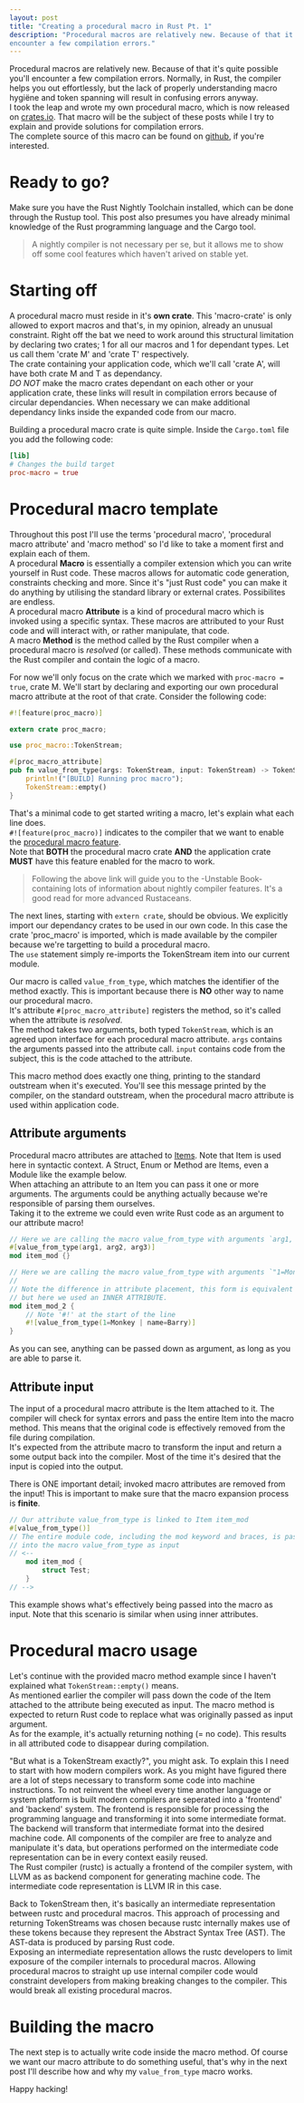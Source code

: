 ```yaml
---
layout: post
title: "Creating a procedural macro in Rust Pt. 1"
description: "Procedural macros are relatively new. Because of that it's quite possible you'll
encounter a few compilation errors."
---
```


Procedural macros are relatively new. Because of that it's quite possible you'll
encounter a few compilation errors. 
Normally, in Rust, the compiler helps you out effortlessly, but the lack of properly 
understanding macro hygiëne and token spanning will result in confusing errors anyway.  
I took the leap and wrote my own procedural macro, which is now released on
[crates.io](https://crates.io/crates/value_from_type_macros). That macro will be the subject of
these posts while I try to explain and provide solutions for compilation errors.  
The complete source of this macro can be found on 
[github](https://github.com/Bert-Proesmans/value-from-type-derive), if you're interested.

# Ready to go?

Make sure you have the Rust Nightly Toolchain installed, which can be done through the Rustup tool.
This post also presumes you have already minimal knowledge of the Rust programming language and the
Cargo tool.

> A nightly compiler is not necessary per se, but it allows me to show off some cool features which
> haven't arived on stable yet.

# Starting off

A procedural macro must reside in it's **own crate**. This 'macro-crate' is only allowed to export macros 
and that's, in my opinion, already an unusual constraint. Right off the bat we need to work around
this structural limitation by declaring two crates; 1 for all our macros and 1 for dependant types.
Let us call them 'crate M' and 'crate T' respectively.  
The crate containing your application code, which we'll call 'crate A', will have both crate M and T as dependancy.  
*DO NOT* make the macro crates dependant on each other or your application crate, these links will result
in compilation errors because of circular dependancies. When necessary we can make additional dependancy
links inside the expanded code from our macro.

Building a procedural macro crate is quite simple. Inside the `Cargo.toml` file you add the following code:

```toml
[lib]
# Changes the build target
proc-macro = true
```

# Procedural macro template

Throughout this post I'll use the terms 'procedural macro', 'procedural macro attribute' and 'macro method' so I'd like to take a moment first and explain each of them.  
A procedural **Macro** is essentially a compiler extension which you can write yourself in Rust code. These macros
allows for automatic code generation, constraints checking and more. Since it's "just Rust code" you can make
it do anything by utilising the standard library or external crates. Possibilites are endless.  
A procedural macro **Attribute** is a kind of procedural macro which is invoked using a specific syntax. These
macros are attributed to your Rust code and will interact with, or rather manipulate, that code.  
A macro **Method** is the method called by the Rust compiler when a procedural macro is *resolved* (or called).
These methods communicate with the Rust compiler and contain the logic of a macro.

For now we'll only focus on the crate which we marked with `proc-macro = true`, crate M. We'll start by declaring
and exporting our own procedural macro attribute at the root of that crate.
Consider the following code:

```rust
#![feature(proc_macro)]

extern crate proc_macro;

use proc_macro::TokenStream;

#[proc_macro_attribute]
pub fn value_from_type(args: TokenStream, input: TokenStream) -> TokenStream {
    println!("[BUILD] Running proc macro");
    TokenStream::empty()
}
```

That's a minimal code to get started writing a macro, let's explain what each line does.  
`#![feature(proc_macro)]` indicates to the compiler that we want to enable the 
[procedural macro feature](https://doc.rust-lang.org/unstable-book/language-features/proc-macro.html).  
Note that **BOTH** the procedural macro crate **AND** the application crate **MUST** have this feature 
enabled for the macro to work.

> Following the above link will guide you to the -Unstable Book- containing lots of information about nightly
> compiler features. It's a good read for more advanced Rustaceans.

The next lines, starting with `extern crate`, should be obvious. We explicitly import our dependancy crates
to be used in our own code. In this case the crate 'proc_macro' is imported, which is made available by the 
compiler because we're targetting to build a procedural macro.  
The `use` statement simply re-imports the TokenStream item into our current module.

Our macro is called `value_from_type`, which matches the identifier of the method exactly. This is important
because there is **NO** other way to name our procedural macro.  
It's attribute `#[proc_macro_attribute]` registers the method, so it's called when the attribute is *resolved*.  
The method takes two arguments, both typed `TokenStream`, which is an agreed upon interface for each procedural
macro attribute. `args` contains the arguments passed into the attribute call. `input` contains code from 
the subject, this is the code attached to the attribute.

This macro method does exactly one thing, printing to the standard outstream when it's executed. You'll see 
this message printed by the compiler, on the standard outstream, when the procedural macro attribute is 
used within application code.

## Attribute arguments 

Procedural macro attributes are attached to [Items](https://docs.rs/syn/0.12/syn/enum.Item.html). Note that Item is 
used here in syntactic context. A Struct, Enum or Method are Items, even a Module like the example below.  
When attaching an attribute to an Item you can pass it one or more arguments. The arguments could be anything
actually because we're responsible of parsing them ourselves.  
Taking it to the extreme we could even write Rust code as an argument to our attribute macro!

```rust
// Here we are calling the macro value_from_type with arguments `arg1, arg2, arg3`
#[value_from_type(arg1, arg2, arg3)]
mod item_mod {}

// Here we are calling the macro value_from_type with arguments `"1=Monkey | name=Barry"`
// 
// Note the difference in attribute placement, this form is equivalent to the previous example
// but here we used an INNER ATTRIBUTE.
mod item_mod_2 {
	// Note '#!' at the start of the line
    #![value_from_type(1=Monkey | name=Barry)]
}
```

As you can see, anything can be passed down as argument, as long as you are able to
parse it.

## Attribute input

The input of a procedural macro attribute is the Item attached to it. The compiler will check for syntax errors and 
pass the entire Item into the macro method. This means that the original code is effectively removed from the
file during compilation.  
It's expected from the attribute macro to transform the input and return a some output back into the compiler. 
Most of the time it's desired that the input is copied into the output.

There is ONE important detail; invoked macro attributes are removed from the input! This is important to make sure that
the macro expansion process is **finite**.

```rust
// Our attribute value_from_type is linked to Item item_mod
#[value_from_type()]
// The entire module code, including the mod keyword and braces, is passed 
// into the macro value_from_type as input
// <--
    mod item_mod {
        struct Test;
    }
// -->
```

This example shows what's effectively being passed into the macro as input. Note that this scenario is similar when using
inner attributes.

# Procedural macro usage

Let's continue with the provided macro method example since I haven't explained what `TokenStream::empty()` means.  
As mentioned earlier the compiler will pass down the code of the Item attached to the attribute being executed as input.
The macro method is expected to return Rust code to replace what was originally passed as input argument.  
As for the example, it's actually returning nothing (= no code). This results in all attributed code to disappear during compilation.

"But what is a TokenStream exactly?", you might ask. To explain this I need to start with
how modern compilers work. As you might have figured there are a lot of steps necessary
to transform some code into machine instructions. To not reinvent the wheel every time
another language or system platform is built modern compilers are seperated into a
'frontend' and 'backend' system. The frontend is responsible for processing the
programming language and transforming it into some intermediate format. The backend will
transform that intermediate format into the desired machine code. All components of the
compiler are free to analyze and manipulate it's data, but operations performed on
the intermediate code representation can be in every context easily reused.  
The Rust compiler (rustc) is actually a frontend of the compiler system, with LLVM as
as backend component for generating machine code. The intermediate code representation
is LLVM IR in this case.  

Back to TokenStream then, it's basically an intermediate representation between rustc
and procedural macros. This approach of processing and returning TokenStreams was chosen
because rustc internally makes use of these tokens because they represent the Abstract
Syntax Tree (AST). The AST-data is produced by parsing Rust code.  
Exposing an intermediate representation allows the rustc developers to limit exposure
of the compiler internals to procedural macros. Allowing procedural macros to straight up
use internal compiler code would constraint developers from making breaking changes to
the compiler. This would break all existing procedural macros.

# Building the macro

The next step is to actually write code inside the macro method. Of course we want our macro attribute to do something
useful, that's why in the next post I'll describe how and why my ```value_from_type``` macro works.

Happy hacking!
